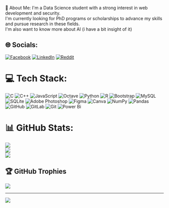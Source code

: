 💫 About Me:
I'm a Data Science student with a strong interest in web development and security. <br>I'm currently looking for PhD programs or scholarships to advance my skills and pursue research in these fields.<br> I'm also want to know more about AI (i have a bit insight of it)<br>


## 🌐 Socials:
[![Facebook](https://img.shields.io/badge/Facebook-%231877F2.svg?logo=Facebook&logoColor=white)](https://facebook.com/Khai_Nguyen) [![LinkedIn](https://img.shields.io/badge/LinkedIn-%230077B5.svg?logo=linkedin&logoColor=white)](https://linkedin.com/in/khai-nguyen-the) [![Reddit](https://img.shields.io/badge/Reddit-%23FF4500.svg?logo=Reddit&logoColor=white)](https://reddit.com/user/u/TPK_5891) 

# 💻 Tech Stack:
![C](https://img.shields.io/badge/c-%2300599C.svg?style=flat&logo=c&logoColor=white) ![C++](https://img.shields.io/badge/c++-%2300599C.svg?style=flat&logo=c%2B%2B&logoColor=white) ![JavaScript](https://img.shields.io/badge/javascript-%23323330.svg?style=flat&logo=javascript&logoColor=%23F7DF1E) ![Octave](https://img.shields.io/badge/OCTAVE-darkblue?style=flat&logo=octave&logoColor=fcd683) ![Python](https://img.shields.io/badge/python-3670A0?style=flat&logo=python&logoColor=ffdd54) ![R](https://img.shields.io/badge/r-%23276DC3.svg?style=flat&logo=r&logoColor=white) ![Bootstrap](https://img.shields.io/badge/bootstrap-%238511FA.svg?style=flat&logo=bootstrap&logoColor=white) ![MySQL](https://img.shields.io/badge/mysql-4479A1.svg?style=flat&logo=mysql&logoColor=white) ![SQLite](https://img.shields.io/badge/sqlite-%2307405e.svg?style=flat&logo=sqlite&logoColor=white) ![Adobe Photoshop](https://img.shields.io/badge/adobe%20photoshop-%2331A8FF.svg?style=flat&logo=adobe%20photoshop&logoColor=white) ![Figma](https://img.shields.io/badge/figma-%23F24E1E.svg?style=flat&logo=figma&logoColor=white) ![Canva](https://img.shields.io/badge/Canva-%2300C4CC.svg?style=flat&logo=Canva&logoColor=white) ![NumPy](https://img.shields.io/badge/numpy-%23013243.svg?style=flat&logo=numpy&logoColor=white) ![Pandas](https://img.shields.io/badge/pandas-%23150458.svg?style=flat&logo=pandas&logoColor=white) ![GitHub](https://img.shields.io/badge/github-%23121011.svg?style=flat&logo=github&logoColor=white) ![GitLab](https://img.shields.io/badge/gitlab-%23181717.svg?style=flat&logo=gitlab&logoColor=white) ![Git](https://img.shields.io/badge/git-%23F05033.svg?style=flat&logo=git&logoColor=white) ![Power Bi](https://img.shields.io/badge/power_bi-F2C811?style=flat&logo=powerbi&logoColor=black)
# 📊 GitHub Stats:
![](https://github-readme-stats.vercel.app/api?username=Phan1om&theme=dark&hide_border=false&include_all_commits=false&count_private=true)<br/>
![](https://github-readme-streak-stats.herokuapp.com/?user=Phan1om&theme=dark&hide_border=false)<br/>
![](https://github-readme-stats.vercel.app/api/top-langs/?username=Phan1om&theme=dark&hide_border=false&include_all_commits=false&count_private=true&layout=compact)

## 🏆 GitHub Trophies
![](https://github-profile-trophy.vercel.app/?username=Phan1om&theme=radical&no-frame=false&no-bg=false&margin-w=4)

---
[![](https://visitcount.itsvg.in/api?id=Phan1om&icon=0&color=0)](https://visitcount.itsvg.in)

<!-- Proudly created with GPRM ( https://gprm.itsvg.in ) -->
